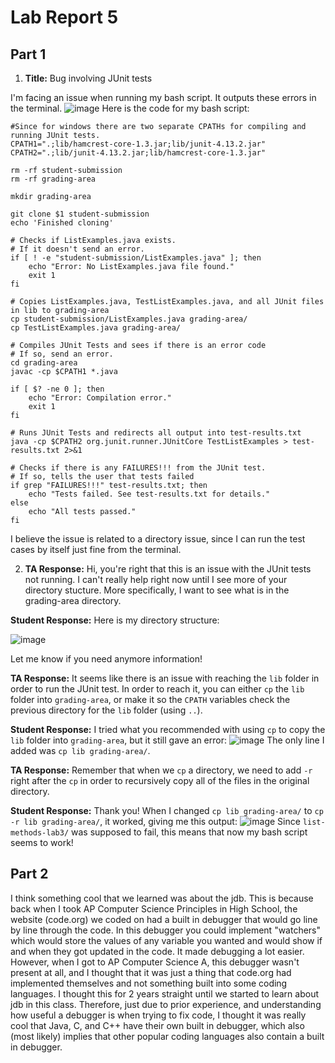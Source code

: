 # Lab Report 5
## Part 1
1. __Title:__ Bug involving JUnit tests

I'm facing an issue when running my bash script. It outputs these errors in the terminal. 
![image](https://github.com/Biehler1/cse15l-lab-reports/assets/103413662/53ac9b25-5a9c-4dcd-b2c6-936ec59ed4aa)
Here is the code for my bash script:
```
#Since for windows there are two separate CPATHs for compiling and running JUnit tests.
CPATH1=".;lib/hamcrest-core-1.3.jar;lib/junit-4.13.2.jar"
CPATH2=".;lib/junit-4.13.2.jar;lib/hamcrest-core-1.3.jar"

rm -rf student-submission
rm -rf grading-area

mkdir grading-area

git clone $1 student-submission
echo 'Finished cloning'

# Checks if ListExamples.java exists.
# If it doesn't send an error.
if [ ! -e "student-submission/ListExamples.java" ]; then 
    echo "Error: No ListExamples.java file found."
    exit 1
fi

# Copies ListExamples.java, TestListExamples.java, and all JUnit files in lib to grading-area
cp student-submission/ListExamples.java grading-area/
cp TestListExamples.java grading-area/

# Compiles JUnit Tests and sees if there is an error code
# If so, send an error.
cd grading-area
javac -cp $CPATH1 *.java

if [ $? -ne 0 ]; then
    echo "Error: Compilation error."
    exit 1
fi

# Runs JUnit Tests and redirects all output into test-results.txt
java -cp $CPATH2 org.junit.runner.JUnitCore TestListExamples > test-results.txt 2>&1

# Checks if there is any FAILURES!!! from the JUnit test.
# If so, tells the user that tests failed
if grep "FAILURES!!!" test-results.txt; then
    echo "Tests failed. See test-results.txt for details."
else
    echo "All tests passed."
fi
```
I believe the issue is related to a directory issue, since I can run the test cases by itself just fine from the terminal.

2. __TA Response:__ Hi, you're right that this is an issue with the JUnit tests not running. I can't really help right now until I see more of your directory stucture. More specifically, I want to see what is in the grading-area directory.

__Student Response:__ Here is my directory structure: 

![image](https://github.com/Biehler1/cse15l-lab-reports/assets/103413662/c890baeb-0fcc-4ce5-865f-2db67018e67e)

Let me know if you need anymore information!

__TA Response:__ It seems like there is an issue with reaching the `lib` folder in order to run the JUnit test. In order to reach it, you can either `cp` the `lib` folder into `grading-area`, or make it so the `CPATH` variables check the previous directory for the `lib` folder (using `..`).

__Student Response:__ I tried what you recommended with using `cp` to copy the `lib` folder into `grading-area`, but it still gave an error:
![image](https://github.com/Biehler1/cse15l-lab-reports/assets/103413662/af882fc6-e125-453d-8c19-3ad8b4c592ea)
The only line I added was `cp lib grading-area/`.

__TA Response:__ Remember that when we `cp` a directory, we need to add `-r` right after the `cp` in order to recursively copy all of the files in the original directory.

__Student Response:__ Thank you! When I changed `cp lib grading-area/` to `cp -r lib grading-area/`, it worked, giving me this output:
![image](https://github.com/Biehler1/cse15l-lab-reports/assets/103413662/b458bef0-b042-4d96-a87e-ce8970679d60)
Since `list-methods-lab3/` was supposed to fail, this means that now my bash script seems to work!

## Part 2
I think something cool that we learned was about the jdb. This is because back when I took AP Computer Science Principles in High School, the website (code.org) we coded on had a built in debugger that would go line by line through the code. In this 
debugger you could implement "watchers" which would store the values of any variable you wanted and would show if and when they got updated in the code. It made debugging a lot easier. However, when I got to AP Computer Science A, this debugger 
wasn't present at all, and I thought that it was just a thing that code.org had implemented themselves and not something built into some coding languages. I thought this for 2 years straight until we started to learn about jdb in this class.
Therefore, just due to prior experience, and understanding how useful a debugger is when trying to fix code, I thought it was really cool that Java, C, and C++ have their own built in debugger, which also (most likely) implies that other popular
coding languages also contain a built in debugger. 











